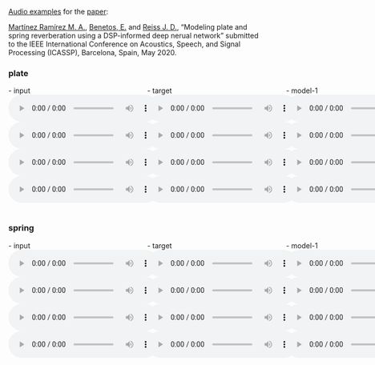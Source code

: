 [Audio examples](https://mchijmma.github.io/modeling-plate-spring/) for the [paper](http:link.to.paper):

[Martínez Ramírez M. A.](http://m-marco.com), [Benetos, E.](https://www.eecs.qmul.ac.uk/~emmanouilb/) and [Reiss J. D.](http://www.eecs.qmul.ac.uk/~josh/), “Modeling plate and spring reverberation using a DSP-informed deep nerual network” submitted to the IEEE International Conference on Acoustics, Speech, and Signal Processing (ICASSP), Barcelona, Spain, May 2020.

### plate
<div id="contentBox" style="margin:0px auto; width:250%">
<div id="column1" style="float:left; margin:0; width:22%;">
- input <br />
<audio controls="controls">
    <source src="audio/plate/Plate_30_AET_CRNN_23_input.mp3" type="audio/mp3" />
</audio>
<audio controls="controls">
    <source src="audio/plate/Plate_18_AET_CRNN_23_input.mp3" type="audio/mp3" />
</audio>
<audio controls="controls">
    <source src="audio/plate/Plate_27_AET_CRNN_23_input.mp3" type="audio/mp3" />
</audio>
<audio controls="controls">
    <source src="audio/plate/Plate_28_AET_CRNN_23_input.mp3" type="audio/mp3" />
</audio>
</div>

<div id="column2" style="float:left; margin:0;width:22%;">
- target <br />
<audio controls="controls">
    <source src="audio/plate/Plate_30_AET_CRNN_23_target.mp3" type="audio/mp3" />
</audio>
<audio controls="controls">
    <source src="audio/plate/Plate_18_AET_CRNN_23_target.mp3" type="audio/mp3" />
</audio>
<audio controls="controls">
    <source src="audio/plate/Plate_27_AET_CRNN_23_target.mp3" type="audio/mp3" />
</audio>
<audio controls="controls">
    <source src="audio/plate/Plate_28_AET_CRNN_23_target.mp3" type="audio/mp3" />
</audio>
</div>

<div id="column3" style="float:left; margin:0;width:22%">
- model-1 <br />
<audio controls="controls">
    <source src="audio/plate/Plate_30_AET_Convolution_21_output.mp3" type="audio/mp3" />
</audio>
<audio controls="controls">
    <source src="audio/plate/Plate_18_AET_Convolution_21_output.mp3" type="audio/mp3" />
</audio>
<audio controls="controls">
    <source src="audio/plate/Plate_27_AET_Convolution_21_output.mp3" type="audio/mp3" />
</audio>
<audio controls="controls">
    <source src="audio/plate/Plate_28_AET_Convolution_21_output.mp3" type="audio/mp3" />
</audio>
</div>

<div id="column4" style="float:left; margin:0;width:10%">
- model-2 <br />
<audio controls="controls">
    <source src="audio/plate/Plate_30_AET_CRNN_23_output.mp3" type="audio/mp3" />
</audio>
<audio controls="controls">
    <source src="audio/plate/Plate_18_AET_CRNN_23_output.mp3" type="audio/mp3" />
</audio>
<audio controls="controls">
    <source src="audio/plate/Plate_27_AET_CRNN_23_output.mp3" type="audio/mp3" />
</audio>
<audio controls="controls">
    <source src="audio/plate/Plate_28_AET_CRNN_23_output.mp3" type="audio/mp3" />
</audio>
</div>
</div>

&nbsp;
### spring
<div id="contentBox" style="margin:0px auto; width:250%">
<div id="column1" style="float:left; margin:0; width:22%;">
- input <br />
<audio controls="controls">
    <source src="audio/spring/Spring_56_AET_CRNN_23_input.mp3" type="audio/mp3" />
</audio>
<audio controls="controls">
    <source src="audio/spring/Spring_34_AET_CRNN_23_input.mp3" type="audio/mp3" />
</audio>
<audio controls="controls">
    <source src="audio/spring/Spring_16_AET_CRNN_23_input.mp3" type="audio/mp3" />
</audio>
<audio controls="controls">
    <source src="audio/spring/Spring_12_AET_CRNN_23_input.mp3" type="audio/mp3" />
</audio>
</div>

<div id="column2" style="float:left; margin:0;width:22%;">
- target <br />
<audio controls="controls">
    <source src="audio/spring/Spring_56_AET_CRNN_23_target.mp3" type="audio/mp3" />
</audio>
<audio controls="controls">
    <source src="audio/spring/Spring_34_AET_CRNN_23_target.mp3" type="audio/mp3" />
</audio>
<audio controls="controls">
    <source src="audio/spring/Spring_16_AET_CRNN_23_target.mp3" type="audio/mp3" />
</audio>
<audio controls="controls">
    <source src="audio/spring/Spring_12_AET_CRNN_23_target.mp3" type="audio/mp3" />
</audio>
</div>

<div id="column3" style="float:left; margin:0;width:22%">
- model-1 <br />
<audio controls="controls">
    <source src="audio/spring/Spring_56_AET_Convolution_21_output.mp3" type="audio/mp3" />
</audio>
<audio controls="controls">
    <source src="audio/spring/Spring_34_AET_Convolution_21_output.mp3" type="audio/mp3" />
</audio>
<audio controls="controls">
    <source src="audio/spring/Spring_16_AET_Convolution_21_output.mp3" type="audio/mp3" />
</audio>
<audio controls="controls">
    <source src="audio/spring/Spring_12_AET_Convolution_21_output.mp3" type="audio/mp3" />
</audio>
</div>

<div id="column4" style="float:left; margin:0;width:10%">
- model-2 <br />
<audio controls="controls">
    <source src="audio/spring/Spring_56_AET_CRNN_23_output.mp3" type="audio/mp3" />
</audio>
<audio controls="controls">
    <source src="audio/spring/Spring_34_AET_CRNN_23_output.mp3" type="audio/mp3" />
</audio>
<audio controls="controls">
    <source src="audio/spring/Spring_16_AET_CRNN_23_output.mp3" type="audio/mp3" />
</audio>
<audio controls="controls">
    <source src="audio/spring/Spring_12_AET_CRNN_23_output.mp3" type="audio/mp3" />
</audio>
</div>
</div>
